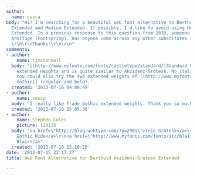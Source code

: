 ```yaml
---
author:
  name: cesca
body: "Hi! I'm searching for a beautiful web font alternative to Berthold Akzidenz-Grotesk
  Extended and Medium Extended. If possible, I'd like to avoid using Neue Helvetica
  Extended. In a previous response to this question from 2010, someone suggested:
  Armitage (Fontspring). Has anyone come across any other substitutes since then?
  \r\n\r\nThanks!\r\n\r\n"
comments:
- author:
    name: rjmcconnell
  body: '[[http://www.myfonts.com/fonts/castletype/standard/|Standard CT]] has eight
    extended weights and is quite similar to Akzidenz-Grotesk. No italics though.
    You could also try the two extended weights of [[http://www.myfonts.com/fonts/linotype/trade-gothic/|Trade
    Gothic]] (regular and bold).'
  created: '2013-07-16 04:00:49'
- author:
    name: cesca
  body: "I really like Trade Gothic extended weights. Thank you so much!\r\n\r\n"
  created: '2013-07-16 15:05:36'
- author:
    name: Stephen Coles
    picture: 128126
  body: "<a href=\"http://blog.webtype.com/?p=2901\">Trio Grotesk</a>\r\n<a href=\"http://www.webtype.com/font/titling-gothic-fb-family/\">Titling
    Gothic Wide</a>\r\n<a href=\"http://www.myfonts.com/fonts/itc/blair/?refby=typographica\">ITC
    Blair</a>"
  created: '2013-07-16 15:20:26'
date: '2013-07-15 22:17:37'
title: Web Font Alternative for Berthold Akzidenz-Grotesk Extended

---
```

